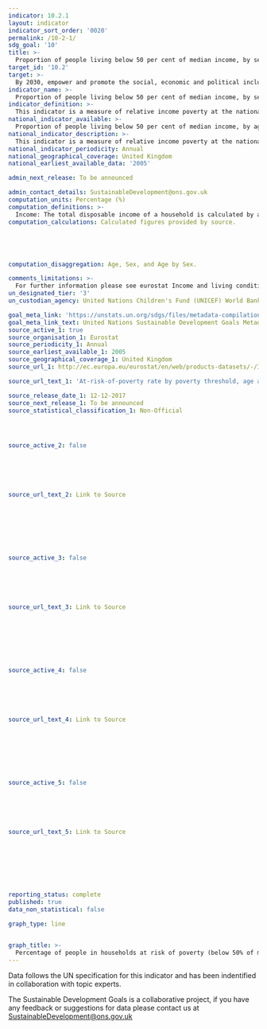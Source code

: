 ```yaml
---
indicator: 10.2.1
layout: indicator
indicator_sort_order: '0020'
permalink: /10-2-1/
sdg_goal: '10'
title: >-
  Proportion of people living below 50 per cent of median income, by sex, age and persons with disabilities
target_id: '10.2'
target: >-
  By 2030, empower and promote the social, economic and political inclusion of all, irrespective of age, sex, disability, race, ethnicity, origin, religion or economic or other status
indicator_name: >-
  Proportion of people living below 50 per cent of median income, by sex, age and persons with disabilities
indicator_definition: >-
  This indicator is a measure of relative income poverty at the national level. It measures how far individuals are from the median standard of living, approximating a measure of social exclusion. Persons living in relative poverty often experience many other forms of social and economic disadvantage through unemployment, poor housing, inadequate health care and barriers in accessing education and economic, social, political and cultural activities, which can result from social stigmatisation.
national_indicator_available: >-
  Proportion of people living below 50 per cent of median income, by age and sex.
national_indicator_description: >-
  This indicator is a measure of relative income poverty at the national level. It measures how far individuals are from the median standard of living, approximating a measure of social exclusion. Persons living in relative poverty often experience many other forms of social and economic disadvantage through unemployment, poor housing, inadequate health care and barriers in accessing education and economic, social, political and cultural activities, which can result from social stigmatisation.
national_indicator_periodicity: Annual
national_geographical_coverage: United Kingdom
national_earliest_available_data: '2005'

admin_next_release: To be announced

admin_contact_details: SustainableDevelopment@ons.gov.uk
computation_units: Percentage (%)
computation_definitions: >-
  Income: The total disposable income of a household is calculated by adding together the personal income received by all of household members plus income received at household level. Missing income information is imputed. Disposable household income includes: all income from work (employee wages and self-employment earnings); private income from investment and property; transfers between households; all social transfers received in cash including old-age pensions. Note: Some of the income components are mandatory only from 2007: Imputed rent, Interest paid on mortgage, Employer's social insurance contributions. From the 2007 year on, all countries have to supply gross income information. The current definition of total household disposable income used for the calculation of EU-SILC based indicators excludes: imputed rent (i.e. money that one saves on full [market] rent by living in one's own accommodation or in accommodation rented at a price that is lower than the market rent); non monetary income components, in particular value of goods produced for own consumption, social transfers in kind and non-cash employee income except company cars. At risk of poverty rate is defined at cut-off point: 50% of median equivalised income. Equivalence scale: to take into account the impact of differences in household size and composition, the total disposable household income is "equivalised". The equivalised income attributed to each member of the household is calculated by dividing the total disposable income of the household by the equivalisation factor. Equivalisation factors can be determined in various ways. Eurostat applies an equivalisation factor calculated according to the OECD-modified scale first proposed in 1994 - which gives a weight of 1.0 to the first person aged 14 or more, a weight of 0.5 to other persons aged 14 or more and a weight of 0.3 to persons aged 0-13. Household definition: A 'private household' means "a person living alone or a group of people who live together in the same private dwelling and share expenditures, including the joint provision of the essentials of living". EU-SILC implementing regulation number 1983/2003 on updated definitions, defines households in terms of sharing household expenses and (for non-permanent members) in terms of duration of stay and (for temporarily absent members) in terms of duration of absence.
computation_calculations: Calculated figures provided by source.





computation_disaggregation: Age, Sex, and Age by Sex.

comments_limitations: >-
  For further information please see eurostat Income and living conditions (ilc) @ http://ec.europa.eu/eurostat/cache/metadata/en/ilc_esms.htm
un_designated_tier: '3'
un_custodian_agency: United Nations Children's Fund (UNICEF) World Bank (WB)

goal_meta_link: 'https://unstats.un.org/sdgs/files/metadata-compilation/Metadata-Goal-10.pdf '
goal_meta_link_text: United Nations Sustainable Development Goals Metadata (PDF 4.0 MB)
source_active_1: true
source_organisation_1: Eurostat
source_periodicity_1: Annual
source_earliest_available_1: 2005
source_geographical_coverage_1: United Kingdom
source_url_1: http://ec.europa.eu/eurostat/en/web/products-datasets/-/ILC_LI02

source_url_text_1: 'At-risk-of-poverty rate by poverty threshold, age and sex - EU-SILC survey '

source_release_date_1: 12-12-2017
source_next_release_1: To be announced
source_statistical_classification_1: Non-Official




source_active_2: false






source_url_text_2: Link to Source








source_active_3: false






source_url_text_3: Link to Source








source_active_4: false






source_url_text_4: Link to Source








source_active_5: false






source_url_text_5: Link to Source








reporting_status: complete
published: true
data_non_statistical: false

graph_type: line


graph_title: >-
  Percentage of people in households at risk of poverty (below 50% of median UK household income)
---
```

Data follows the UN specification for this indicator and has been indentified in collaboration with topic experts.
  
The Sustainable Development Goals is a collaborative project, if you have any feedback or suggestions for data please contact us at <SustainableDevelopment@ons.gov.uk>


